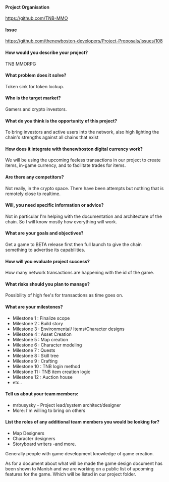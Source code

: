 #### Project Organisation

https://github.com/TNB-MMO

#### Issue

https://github.com/thenewboston-developers/Project-Proposals/issues/108

#### How would you describe your project?
TNB MMORPG
#### What problem does it solve?
Token sink for token lockup.

#### Who is the target market?
Gamers and crypto investors.

#### What do you think is the opportunity of this project?
To bring investors and active users into the network, also high lighting the chain's strengths against all chains that exist

#### How does it integrate with thenewboston digital currency work?
We will be using the upcoming feeless transactions in our project to create items, in-game currency, and to facilitate trades for items.

#### Are there any competitors?
Not really, in the crypto space. There have been attempts but nothing that is remotely close to realtime.

#### Will, you need specific information or advice?
Not in particular I'm helping with the documentation and architecture of the chain. So I will know mostly how everything will work.

#### What are your goals and objectives?
Get a game to BETA release first then full launch to give the chain something to advertise its capabilities.

#### How will you evaluate project success?
How many network transactions are happening with the id of the game.

#### What risks should you plan to manage?
Possibility of high fee's for transactions as time goes on.

#### What are your milestones?
<!--- You are free to create your own milestones and any number of milestones. Dates can be approximate. --->
- Milestone 1 : Finalize scope
- Milestone 2 : Build story
- Milestone 3 : Environmental/ Items/Character designs
- Milestone 4 : Asset Creation
- Milestone 5 : Map creation
- Milestone 6 : Character modeling
- Milestone 7 : Quests
- Milestone 8 : Skill tree
- Milestone 9 : Crafting
- Milestone 10 : TNB login method
- Milestone 11 : TNB item creation logic
- Milestone 12 : Auction house
- etc..

#### Tell us about your team members:

- mrbusysky - Project lead/system architect/designer
- More: I'm willing to bring on others

#### List the roles of any additional team members you would be looking for?
- Map Designers
- Character designers
- Storyboard writers
  -and more.

Generally people with game development knowledge of game creation.

As for a document about what will be made the game design document has been shown to Manish and we are working on a public list of upcoming features for the game. Which will be listed in our project folder.
